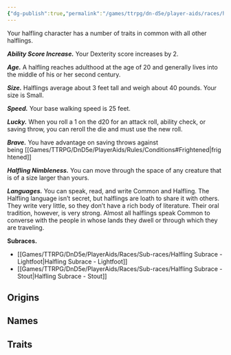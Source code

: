 ```yaml
---
{"dg-publish":true,"permalink":"/games/ttrpg/dn-d5e/player-aids/races/halfling/","tags":["TTRPG/DND/5e"]}
---
```



Your halfling character has a number of traits in common with all other halflings.

_**Ability Score Increase.**_ Your Dexterity score increases by 2.

_**Age.**_ A halfling reaches adulthood at the age of 20 and generally lives into the middle of his or her second century.

_**Size.**_ Halflings average about 3 feet tall and weigh about 40 pounds. Your size is Small.

_**Speed.**_ Your base walking speed is 25 feet.

_**Lucky.**_ When you roll a 1 on the d20 for an attack roll, ability check, or saving throw, you can reroll the die and must use the new roll.

_**Brave.**_ You have advantage on saving throws against being [[Games/TTRPG/DnD5e/PlayerAids/Rules/Conditions#Frightened\|frightened]]

_**Halfling Nimbleness.**_ You can move through the space of any creature that is of a size larger than yours.

_**Languages.**_ You can speak, read, and write Common and Halfling. The Halfling language isn’t secret, but halflings are loath to share it with others. They write very little, so they don’t have a rich body of literature. Their oral tradition, however, is very strong. Almost all halflings speak Common to converse with the people in whose lands they dwell or through which they are traveling.

**Subraces.**
- [[Games/TTRPG/DnD5e/PlayerAids/Races/Sub-races/Halfling Subrace - Lightfoot\|Halfling Subrace - Lightfoot]]
- [[Games/TTRPG/DnD5e/PlayerAids/Races/Sub-races/Halfling Subrace - Stout\|Halfling Subrace - Stout]]
## Origins

## Names

## Traits